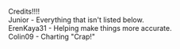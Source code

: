 Credits!!!!   
Junior - Everything that isn't listed below.                         
ErenKaya31 - Helping make things more accurate.                         
Colin09 - Charting "Crap!"                         

